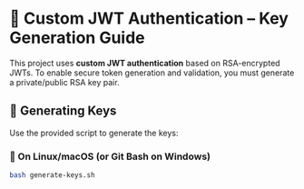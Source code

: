 # 🔐 Custom JWT Authentication – Key Generation Guide

This project uses **custom JWT authentication** based on RSA-encrypted JWTs. To enable secure token generation and validation, you must generate a private/public RSA key pair.

## 🔧 Generating Keys

Use the provided script to generate the keys:

### 🐧 On Linux/macOS (or Git Bash on Windows)

```bash
bash generate-keys.sh
